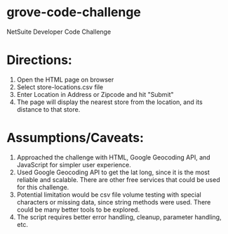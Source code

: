 # grove-code-challenge
NetSuite Developer Code Challenge

# Directions:
1. Open the HTML page on browser
2. Select store-locations.csv file
3. Enter Location in Address or Zipcode and hit "Submit"
4. The page will display the nearest store from the location, and its distance to that store.

# Assumptions/Caveats:
1. Approached the challenge with HTML, Google Geocoding API, and JavaScript for simpler user experience.
2. Used Google Geocoding API to get the lat long, since it is the most reliable and scalable. There are other free services that could be used for this challenge.
3. Potential limitation would be csv file volume testing with special characters or missing data, since string methods were used. There could be many better tools to be explored.
4. The script requires better error handling, cleanup, parameter handling, etc.
